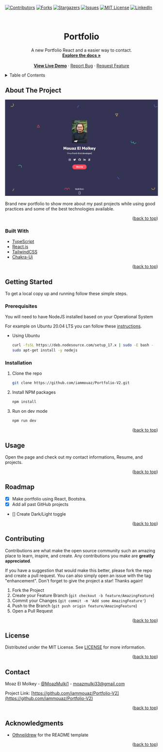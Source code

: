 <div id="top"></div>

[![Contributors][contributors-shield]][contributors-url]
[![Forks][forks-shield]][forks-url]
[![Stargazers][stars-shield]][stars-url]
[![Issues][issues-shield]][issues-url]
[![MIT License][license-shield]][license-url]
[![LinkedIn][linkedin-shield]][linkedin-url]

<!-- PROJECT LOGO -->
<br />
<div align="center">

  <h1 align="center">Portfolio</h1>

  <p align="center">
    A new Portfolio React and a easier way to contact.
    <br />
    <a href="https://github.com/iammouaz/Portfolio-V2/wiki"><strong>Explore the docs »</strong></a>
    <br />
    <br />
    <strong><a href="">View Live Demo</a></strong>
    ·
    <a href="https://github.comiammouaz/Portfolio-V2/issues">Report Bug</a>
    ·
    <a href="https://github.com/iammouaz/Portfolio-V2/issues">Request Feature</a>
  </p>
</div>

<!-- TABLE OF CONTENTS -->
<details>
  <summary>Table of Contents</summary>
  <ol>
    <li>
      <a href="#about-the-project">About The Project</a>
      <ul>
        <li><a href="#built-with">Built With</a></li>
      </ul>
    </li>
    <li>
      <a href="#getting-started">Getting Started</a>
      <ul>
        <li><a href="#prerequisites">Prerequisites</a></li>
        <li><a href="#installation">Installation</a></li>
      </ul>
    </li>
    <li><a href="#usage">Usage</a></li>
    <li><a href="#roadmap">Roadmap</a></li>
    <li><a href="#contributing">Contributing</a></li>
    <li><a href="#license">License</a></li>
    <li><a href="#contact">Contact</a></li>
    <li><a href="#acknowledgments">Acknowledgments</a></li>
  </ol>
</details>

<!-- ABOUT THE PROJECT -->
## About The Project

![Portfolio Preview](./preview.png)

Brand new portfolio to show more about my past projects while using good practices and some of the best technologies available.

<p align="right">(<a href="#top">back to top</a>)</p>

### Built With

* [TypeScript](https://www.typescriptlang.org/)
* [React.js](https://reactjs.org/)
* [TailwindCSS](https://tailwindcss.com/)
* [Chakra-Ui](https://chakra-ui.com/)

<p align="right">(<a href="#top">back to top</a>)</p>

<!-- GETTING STARTED -->
## Getting Started

To get a local copy up and running follow these simple steps.

### Prerequisites

You will need to have NodeJS installed based on your Operational System

For example on Ubuntu 20.04 LTS you can follow these [instructions](https://github.com/nodesource/distributions/blob/master/README.md).
* Using Ubuntu
  ```sh
  curl -fsSL https://deb.nodesource.com/setup_17.x | sudo -E bash -
  sudo apt-get install -y nodejs
  ```

### Installation

1. Clone the repo
   ```sh
   git clone https://github.com/iammouaz/Portfolio-V2.git
   ```
2. Install NPM packages
   ```sh
   npm install
   ```
3. Run on dev mode
   ```sh
   npm run dev
   ```

<p align="right">(<a href="#top">back to top</a>)</p>

<!-- USAGE EXAMPLES -->
## Usage

Open the page and check out my contact informations, Resume, and projects.

<p align="right">(<a href="#top">back to top</a>)</p>

<!-- ROADMAP -->
## Roadmap

- [X] Make portfolio using React, Bootstra.
- [x] Add all past GitHub projects
- [] Create Dark/Light toggle

<p align="right">(<a href="#top">back to top</a>)</p>

<!-- CONTRIBUTING -->
## Contributing

Contributions are what make the open source community such an amazing place to learn, inspire, and create. Any contributions you make are **greatly appreciated**.

If you have a suggestion that would make this better, please fork the repo and create a pull request. You can also simply open an issue with the tag "enhancement".
Don't forget to give the project a star! Thanks again!

1. Fork the Project
2. Create your Feature Branch (`git checkout -b feature/AmazingFeature`)
3. Commit your Changes (`git commit -m 'Add some AmazingFeature'`)
4. Push to the Branch (`git push origin feature/AmazingFeature`)
5. Open a Pull Request

<p align="right">(<a href="#top">back to top</a>)</p>

<!-- LICENSE -->
## License

Distributed under the MIT License. See [LICENSE](./LICENSE) for more information.

<p align="right">(<a href="#top">back to top</a>)</p>

<!-- CONTACT -->
## Contact

Moaz El Molkey - [@MoazMulki1](https://twitter.com/MoazMulki1) - moazmulki33@gmail.com

Project Link: [https://github.com/iammouaz/Portfolio-V2](https://github.com/iammouaz/Portfolio-V2)

<p align="right">(<a href="#top">back to top</a>)</p>

<!-- ACKNOWLEDGMENTS -->
## Acknowledgments

* [Othneildrew](https://github.com/othneildrew/Best-README-Template) for the README template

<p align="right">(<a href="#top">back to top</a>)</p>

<!-- MARKDOWN LINKS & IMAGES -->
<!-- https://www.markdownguide.org/basic-syntax/#reference-style-links -->
[contributors-shield]: https://img.shields.io/github/contributors/iammouaz/Portfolio-V2.svg?style=for-the-badge
[contributors-url]: https://github.com/iammouaz/Portfolio-V2/graphs/contributors
[forks-shield]: https://img.shields.io/github/forks/iammouaz/Portfolio-V2.svg?style=for-the-badge
[forks-url]: https://github.com/iammouaz/Portfolio-V2/network/members
[stars-shield]: https://img.shields.io/github/stars/iammouaz/Portfolio-V2.svg?style=for-the-badge
[stars-url]: https://github.com/iammouaz/Portfolio-V2/stargazers
[issues-shield]: https://img.shields.io/github/issues/iammouaz/Portfolio-V2.svg?style=for-the-badge
[issues-url]: https://github.com/iammouaz/Portfolio-V2/issues
[license-shield]: https://img.shields.io/github/license/iammouaz/Portfolio-V2.svg?style=for-the-badge
[license-url]: https://github.com/iammouaz/Portfolio-V2/blob/main/LICENSE
[linkedin-shield]: https://img.shields.io/badge/-LinkedIn-black.svg?style=for-the-badge&logo=linkedin&colorB=555
[linkedin-url]: https://www.linkedin.com/in/mouaz-molki/